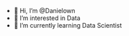- 👋 Hi, I’m @Danielown
- 👀 I’m interested in Data 
- 🌱 I’m currently learning Data Scientist


<!---
Danielown/Danielown is a ✨ special ✨ repository because its `README.md` (this file) appears on your GitHub profile.
You can click the Preview link to take a look at your changes.
--->
